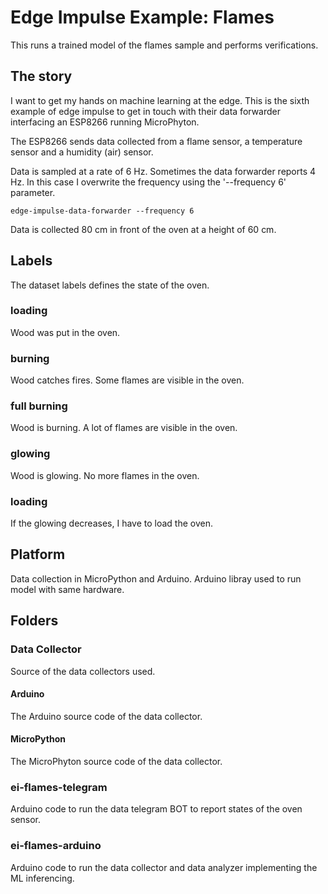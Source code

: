 # Edge Impulse Example: Flames
This runs a trained model of the flames sample and performs verifications.

## The story
I want to get my hands on machine learning at the edge. 
This is the sixth example of edge impulse to get in touch with their data forwarder interfacing an ESP8266 running MicroPhyton.

The ESP8266 sends data collected from a flame sensor, a temperature sensor and a humidity (air) sensor.

Data is sampled at a rate of 6 Hz. 
Sometimes the data forwarder reports 4 Hz.
In this case I overwrite the frequency using the '--frequency 6' parameter.

```
edge-impulse-data-forwarder --frequency 6
```
	

Data is collected 80 cm in front of the oven at a height of 60 cm.

## Labels
The dataset labels defines the state of the oven.

### loading
Wood was put in the oven.

### burning
Wood catches fires. Some flames are visible in the oven.

### full burning
Wood is burning. A lot of flames are visible in the oven.

### glowing
Wood is glowing. No more flames in the oven.

### loading
If the glowing decreases, I have to load the oven.

## Platform
Data collection in MicroPython and Arduino. Arduino libray used to run model with same hardware.

## Folders

### Data Collector
Source of the data collectors used.

#### Arduino
The Arduino source code of the data collector.

#### MicroPython
The MicroPhyton source code of the data collector.

### ei-flames-telegram
Arduino code to run the data telegram BOT to report states of the oven sensor.

### ei-flames-arduino
Arduino code to run the data collector and data analyzer implementing the ML inferencing.
